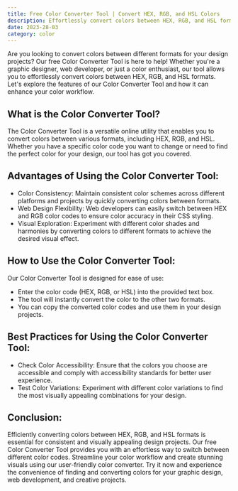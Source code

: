 ```yaml
---
title: Free Color Converter Tool | Convert HEX, RGB, and HSL Colors
description: Effortlessly convert colors between HEX, RGB, and HSL formats with our free Color Converter Tool! Easily switch color codes to match your design needs. Streamline your color workflow and create stunning visuals using our user-friendly color converter.
date: 2023-28-03
category: color
---
```


Are you looking to convert colors between different formats for your design projects? Our free Color Converter Tool is here to help! Whether you're a graphic designer, web developer, or just a color enthusiast, our tool allows you to effortlessly convert colors between HEX, RGB, and HSL formats. Let's explore the features of our Color Converter Tool and how it can enhance your color workflow.

## What is the Color Converter Tool?

The Color Converter Tool is a versatile online utility that enables you to convert colors between various formats, including HEX, RGB, and HSL. Whether you have a specific color code you want to change or need to find the perfect color for your design, our tool has got you covered.

## Advantages of Using the Color Converter Tool:

- Color Consistency: Maintain consistent color schemes across different platforms and projects by quickly converting colors between formats.
- Web Design Flexibility: Web developers can easily switch between HEX and RGB color codes to ensure color accuracy in their CSS styling.
- Visual Exploration: Experiment with different color shades and harmonies by converting colors to different formats to achieve the desired visual effect.

## How to Use the Color Converter Tool:

Our Color Converter Tool is designed for ease of use:
- Enter the color code (HEX, RGB, or HSL) into the provided text box.
- The tool will instantly convert the color to the other two formats.
- You can copy the converted color codes and use them in your design projects.

## Best Practices for Using the Color Converter Tool:

- Check Color Accessibility: Ensure that the colors you choose are accessible and comply with accessibility standards for better user experience.
- Test Color Variations: Experiment with different color variations to find the most visually appealing combinations for your design.

## Conclusion:

Efficiently converting colors between HEX, RGB, and HSL formats is essential for consistent and visually appealing design projects. Our free Color Converter Tool provides you with an effortless way to switch between different color codes. Streamline your color workflow and create stunning visuals using our user-friendly color converter. Try it now and experience the convenience of finding and converting colors for your graphic design, web development, and creative projects.
